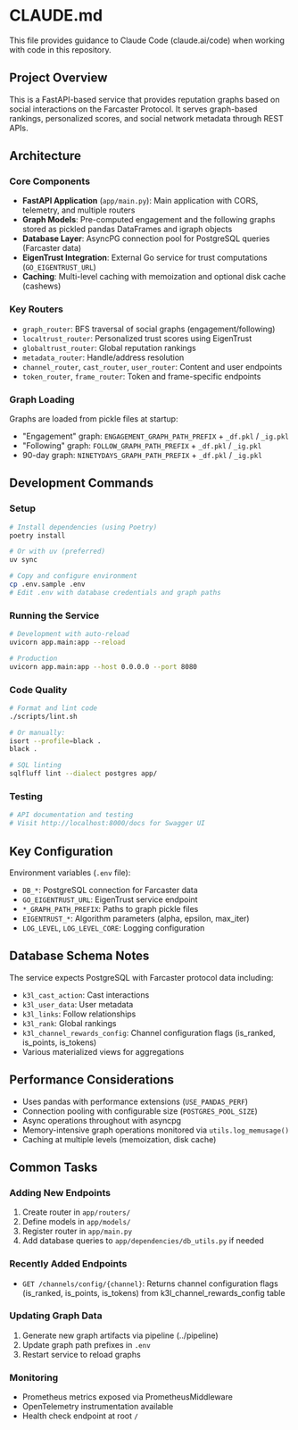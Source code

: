 # CLAUDE.md

This file provides guidance to Claude Code (claude.ai/code) when working with code in this repository.

## Project Overview

This is a FastAPI-based service that provides reputation graphs based on social interactions on the Farcaster Protocol. It serves graph-based rankings, personalized scores, and social network metadata through REST APIs.

## Architecture

### Core Components

- **FastAPI Application** (`app/main.py`): Main application with CORS, telemetry, and multiple routers
- **Graph Models**: Pre-computed engagement and the following graphs stored as pickled pandas DataFrames and igraph objects
- **Database Layer**: AsyncPG connection pool for PostgreSQL queries (Farcaster data)
- **EigenTrust Integration**: External Go service for trust computations (`GO_EIGENTRUST_URL`)
- **Caching**: Multi-level caching with memoization and optional disk cache (cashews)

### Key Routers

- `graph_router`: BFS traversal of social graphs (engagement/following)
- `localtrust_router`: Personalized trust scores using EigenTrust
- `globaltrust_router`: Global reputation rankings
- `metadata_router`: Handle/address resolution
- `channel_router`, `cast_router`, `user_router`: Content and user endpoints
- `token_router`, `frame_router`: Token and frame-specific endpoints

### Graph Loading

Graphs are loaded from pickle files at startup:
- "Engagement" graph: `ENGAGEMENT_GRAPH_PATH_PREFIX` + `_df.pkl` / `_ig.pkl`
- "Following" graph: `FOLLOW_GRAPH_PATH_PREFIX` + `_df.pkl` / `_ig.pkl`
- 90-day graph: `NINETYDAYS_GRAPH_PATH_PREFIX` + `_df.pkl` / `_ig.pkl`

## Development Commands

### Setup
```bash
# Install dependencies (using Poetry)
poetry install

# Or with uv (preferred)
uv sync

# Copy and configure environment
cp .env.sample .env
# Edit .env with database credentials and graph paths
```

### Running the Service
```bash
# Development with auto-reload
uvicorn app.main:app --reload

# Production
uvicorn app.main:app --host 0.0.0.0 --port 8080
```

### Code Quality
```bash
# Format and lint code
./scripts/lint.sh

# Or manually:
isort --profile=black .
black .

# SQL linting
sqlfluff lint --dialect postgres app/
```

### Testing
```bash
# API documentation and testing
# Visit http://localhost:8000/docs for Swagger UI
```

## Key Configuration

Environment variables (`.env` file):
- `DB_*`: PostgreSQL connection for Farcaster data
- `GO_EIGENTRUST_URL`: EigenTrust service endpoint
- `*_GRAPH_PATH_PREFIX`: Paths to graph pickle files
- `EIGENTRUST_*`: Algorithm parameters (alpha, epsilon, max_iter)
- `LOG_LEVEL`, `LOG_LEVEL_CORE`: Logging configuration

## Database Schema Notes

The service expects PostgreSQL with Farcaster protocol data including:
- `k3l_cast_action`: Cast interactions
- `k3l_user_data`: User metadata  
- `k3l_links`: Follow relationships
- `k3l_rank`: Global rankings
- `k3l_channel_rewards_config`: Channel configuration flags (is_ranked, is_points, is_tokens)
- Various materialized views for aggregations

## Performance Considerations

- Uses pandas with performance extensions (`USE_PANDAS_PERF`)
- Connection pooling with configurable size (`POSTGRES_POOL_SIZE`)
- Async operations throughout with asyncpg
- Memory-intensive graph operations monitored via `utils.log_memusage()`
- Caching at multiple levels (memoization, disk cache)

## Common Tasks

### Adding New Endpoints
1. Create router in `app/routers/`
2. Define models in `app/models/`
3. Register router in `app/main.py`
4. Add database queries to `app/dependencies/db_utils.py` if needed

### Recently Added Endpoints
- `GET /channels/config/{channel}`: Returns channel configuration flags (is_ranked, is_points, is_tokens) from k3l_channel_rewards_config table

### Updating Graph Data
1. Generate new graph artifacts via pipeline (../pipeline)
2. Update graph path prefixes in `.env`
3. Restart service to reload graphs

### Monitoring
- Prometheus metrics exposed via PrometheusMiddleware
- OpenTelemetry instrumentation available
- Health check endpoint at root `/`